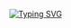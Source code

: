 <!--
**HuyWebSmith/HuyWebSmith** is a ✨ _special_ ✨ repository because its `README.md` (this file) appears on your GitHub profile.

Here are some ideas to get you started:

- 🔭 I’m currently working on ...
- 🌱 I’m currently learning ...
- 👯 I’m looking to collaborate on ...
- 🤔 I’m looking for help with ...
- 💬 Ask me about ...
- 📫 How to reach me: ...
- 😄 Pronouns: ...
- ⚡ Fun fact: ...
-->

<img src="https://www.google.com/url?sa=i&url=https%3A%2F%2Fvi.wikipedia.org%2Fwiki%2F%25C4%2590%25C3%25AAm_%25C4%2591%25E1%25BA%25A7y_sao&psig=AOvVaw0JikXOmIR8zEhUbqDO1ZRK&ust=1726163804937000&source=images&cd=vfe&opi=89978449&ved=0CBQQjRxqFwoTCJC9ubS7u4gDFQAAAAAdAAAAABAE" alt="">

<a href="https://git.io/typing-svg"><img src="https://readme-typing-svg.demolab.com?font=Fira+Code&pause=1000&color=FFFFFF&width=435&lines=Hi!+I'm+%23HuyWebSmith+%F0%9F%8C%87%F0%9F%8C%83%F0%9F%92%BB" alt="Typing SVG" /></a>

